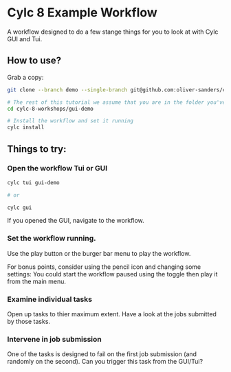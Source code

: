 # Cylc 8 Example Workflow

A workflow designed to do a few stange things for you to look at with Cylc GUI and Tui.

## How to use?

Grab a copy:

```bash
git clone --branch demo --single-branch git@github.com:oliver-sanders/cylc-8-workshops.git

# The rest of this tutorial we assume that you are in the folder you've just created:
cd cylc-8-workshops/gui-demo

# Install the workflow and set it running
cylc install
```

## Things to try:

### Open the workflow Tui or GUI

```bash
cylc tui gui-demo

# or

cylc gui
```

If you opened the GUI, navigate to the workflow.

### Set the workflow running.

Use the play button or the burger bar menu to play the workflow.

For bonus points, consider using the pencil icon and changing some settings:
You could start the workflow paused using the toggle then play it from the main menu.

### Examine individual tasks

Open up tasks to thier maximum extent. Have a look at the jobs submitted by
those tasks.

### Intervene in job submission

One of the tasks is designed to fail on the first job submission (and
randomly on the second). Can you trigger this task from the GUI/Tui?
